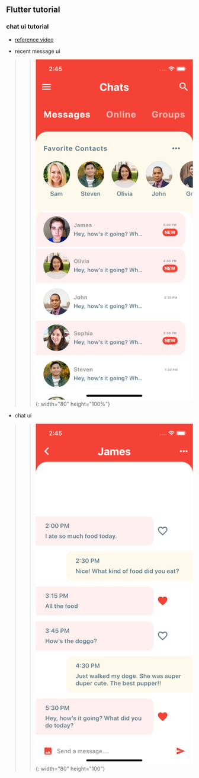## Flutter tutorial 

### chat ui tutorial 
- [reference video](https://youtu.be/h-igXZCCrrc)

- recent message ui
> > ![Alt text](./docs/recent.png){: width="80" height="100%"}

- chat ui
> > ![Alt text](./docs/chat.png){: width="80" height="100"}